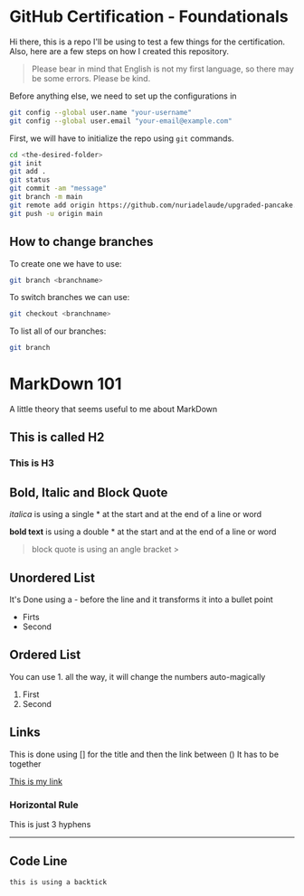 # GitHub Certification - Foundationals

Hi there, this is a repo I'll be using to test a few things for the certification. Also, here are a few steps on how I created this repository.

> Please bear in mind that English is not my first language, so there may be some errors. Please be kind.

Before anything else, we need to set up the configurations in 

```sh
git config --global user.name "your-username"
git config --global user.email "your-email@example.com"
```

First, we will have to initialize the repo using `git` commands.

```sh
cd <the-desired-folder>
git init 
git add . 
git status
git commit -am "message"
git branch -m main
git remote add origin https://github.com/nuriadelaude/upgraded-pancake.git
git push -u origin main
```

## How to change branches

To create one we have to use:

```sh
git branch <branchname>
```

To switch branches we can use:

```sh
git checkout <branchname>
```

To list all of our branches:

```sh
git branch
```

# MarkDown 101

A little theory that seems useful to me about MarkDown

## This is called H2
### This is H3

## Bold, Italic and Block Quote

*italica* is using a single *  at the start and at the end of a line or word

**bold text** is using a double *  at the start and at the end of a line or word

> block quote is using an angle bracket >

## Unordered List
It's Done using a - before the line and it transforms it into a bullet point
- Firts
- Second

## Ordered List

You can use 1. all the way, it will change the numbers auto-magically

1. First
1. Second

## Links

This is done using [] for the title and then the link between () It has to be together

[This is my link](www.linkedin.com)

### Horizontal Rule

This is just 3 hyphens

---

## Code Line

`this is using a backtick`